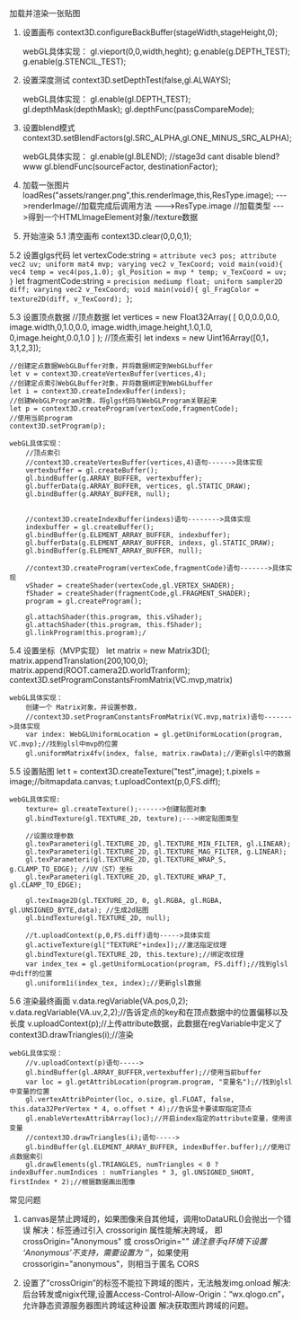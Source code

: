  加载并渲染一张贴图
 1. 设置画布
    context3D.configureBackBuffer(stageWidth,stageHeight,0);

    webGL具体实现：
        gl.vieport(0,0,width,heght);
        g.enable(g.DEPTH_TEST);
        g.enable(g.STENCIL_TEST);

2. 设置深度测试
    context3D.setDepthTest(false,gl.ALWAYS);

    webGL具体实现：
        gl.enable(gl.DEPTH_TEST);
        gl.depthMask(depthMask);
        gl.depthFunc(passCompareMode);

3. 设置blend模式
    context3D.setBlendFactors(gl.SRC_ALPHA,gl.ONE_MINUS_SRC_ALPHA);

    webGL具体实现：
        gl.enable(gl.BLEND); //stage3d cant disable blend?www
        gl.blendFunc(sourceFactor, destinationFactor);

4. 加载一张图片
    loadRes("assets/ranger.png",this.renderImage,this,ResType.image);
    --->renderImage//加载完成后调用方法
    --->ResType.image //加载类型
    --->得到一个HTMLImageElement对象//texture数据

5. 开始渲染
5.1 清空画布
    context3D.clear(0,0,0,1);

5.2 设置glgs代码
    let vertexCode:string = 
    `
        attribute vec3 pos;
        attribute vec2 uv;
        uniform mat4 mvp;
        varying vec2 v_TexCoord;
        void main(void){
            vec4 temp = vec4(pos,1.0);
            gl_Position = mvp * temp;
            v_TexCoord = uv;
        }
    `
    let fragmentCode:string = `
        precision mediump float;
        uniform sampler2D diff;
        varying vec2 v_TexCoord;
        void main(void){
            gl_FragColor = texture2D(diff, v_TexCoord);
        }
    `;

5.3 设置顶点数据
    //顶点数据
    let vertices = new Float32Array(
    [
        0,0,0.0,0.0,
        image.width,0,1.0,0.0,
        image.width,image.height,1.0,1.0,
        0,image.height,0.0,1.0
    ]
    );
    //顶点索引
    let indexs = new Uint16Array([0,1，3,1,2,3]);

    //创建定点数据WebGLBuffer对象，并将数据绑定到WebGLbuffer
    let v = context3D.createVertexBuffer(vertices,4);
    //创建定点索引WebGLBuffer对象，并将数据绑定到WebGLbuffer
    let i = context3D.createIndexBuffer(indexs);
    //创建WebGLProgram对象，将glgs代码与WebGLProgram关联起来
    let p = context3D.createProgram(vertexCode,fragmentCode);
    //使用当前program
    context3D.setProgram(p);

    webGL具体实现：
        //顶点索引
        //context3D.createVertexBuffer(vertices,4)语句------>具体实现
        vertexbuffer = gl.createBuffer();
        gl.bindBuffer(g.ARRAY_BUFFER, vertexbuffer);
        gl.bufferData(g.ARRAY_BUFFER, vertices, gl.STATIC_DRAW);
        gl.bindBuffer(g.ARRAY_BUFFER, null);

        
        //context3D.createIndexBuffer(indexs)语句-------->具体实现
        indexbuffer = gl.createBuffer();
        gl.bindBuffer(g.ELEMENT_ARRAY_BUFFER, indexbuffer);
        gl.bufferData(g.ELEMENT_ARRAY_BUFFER, indexs, gl.STATIC_DRAW);
        gl.bindBuffer(g.ELEMENT_ARRAY_BUFFER, null);

        //context3D.createProgram(vertexCode,fragmentCode)语句------->具体实现
        vShader = createShader(vertexCode,gl.VERTEX_SHADER);
        fShader = createShader(fragmentCode,gl.FRAGMENT_SHADER);
        program = gl.createProgram();

        gl.attachShader(this.program, this.vShader);
        gl.attachShader(this.program, this.fShader);
        gl.linkProgram(this.program);/

5.4 设置坐标（MVP实现）
    let matrix = new Matrix3D();
    matrix.appendTranslation(200,100,0);
    matrix.append(ROOT.camera2D.worldTranform);
    context3D.setProgramConstantsFromMatrix(VC.mvp,matrix)

    webGL具体实现：
        创建一个 Matrix对象，并设置参数，
        //context3D.setProgramConstantsFromMatrix(VC.mvp,matrix)语句------->具体实现
        var index: WebGLUniformLocation = gl.getUniformLocation(program, VC.mvp);//找到glsl中mvp的位置
        gl.uniformMatrix4fv(index, false, matrix.rawData);//更新glsl中的数据
	

5.5 设置贴图
    let t = context3D.createTexture("test",image);
    t.pixels = image;//bitmapdata.canvas;
    t.uploadContext(p,0,FS.diff);

    webGL具体实现:
        texture= gl.createTexture();------>创建贴图对象
        gl.bindTexture(gl.TEXTURE_2D, texture);--->绑定贴图类型

        //设置纹理参数
        gl.texParameteri(gl.TEXTURE_2D, gl.TEXTURE_MIN_FILTER, gl.LINEAR);
        gl.texParameteri(gl.TEXTURE_2D, gl.TEXTURE_MAG_FILTER, g.LINEAR);
        gl.texParameteri(gl.TEXTURE_2D, gl.TEXTURE_WRAP_S, g.CLAMP_TO_EDGE); //UV（ST）坐标
        gl.texParameteri(gl.TEXTURE_2D, gl.TEXTURE_WRAP_T, gl.CLAMP_TO_EDGE);

        gl.texImage2D(gl.TEXTURE_2D, 0, gl.RGBA, gl.RGBA, gl.UNSIGNED_BYTE,data); //生成2d贴图
        gl.bindTexture(gl.TEXTURE_2D, null);

        //t.uploadContext(p,0,FS.diff)语句----->具体实现
        gl.activeTexture(gl["TEXTURE"+index]);//激活指定纹理
        gl.bindTexture(gl.TEXTURE_2D, this.texture);//绑定改纹理
        var index_tex = gl.getUniformLocation(program, FS.diff);//找到glsl中diff的位置
        gl.uniform1i(index_tex, index);//更新glsl数据

5.6 渲染最终画面
    v.data.regVariable(VA.pos,0,2);
    v.data.regVariable(VA.uv,2,2);//告诉定点的key和在顶点数据中的位置偏移以及长度
    v.uploadContext(p);//上传attribute数据，此数据在regVariable中定义了
    context3D.drawTriangles(i);//渲染
    
    webGL具体实现：
        //v.uploadContext(p)语句----->
        gl.bindBuffer(gl.ARRAY_BUFFER,vertexbuffer);//使用当前buffer
        var loc = gl.getAttribLocation(program.program, "变量名");//找到glsl中变量的位置
        gl.vertexAttribPointer(loc, o.size, gl.FLOAT, false, this.data32PerVertex * 4, o.offset * 4);//告诉显卡要读取指定顶点
        gl.enableVertexAttribArray(loc);//开启index指定的attribute变量，使用该变量
        //context3D.drawTriangles(i);语句----->
        gl.bindBuffer(gl.ELEMENT_ARRAY_BUFFER, indexBuffer.buffer);//使用订点数据索引
        gl.drawElements(gl.TRIANGLES, numTriangles < 0 ? indexBuffer.numIndices : numTriangles * 3, gl.UNSIGNED_SHORT, firstIndex * 2);//根据数据画出图像


常见问题
1. canvas是禁止跨域的，如果图像来自其他域，调用toDataURL()会抛出一个错误
解决：<img>标签通过引入 crossorigin 属性能解决跨域， 即crossOrigin="Anonymous" 或 crossOrigin="*"  请注意手q环境下设置 ‘Anonymous’不支持，需要设置为 '*'，如果使用 crossorigin="anonymous"，则相当于匿名 CORS

2. 设置了”crossOrigin”的<img>标签不能拉下跨域的图片，无法触发img.onload
解决: 后台转发或nigix代理,设置Access-Control-Allow-Origin：“wx.qlogo.cn”，允许静态资源服务器图片跨域这种设置 解决获取图片跨域的问题。